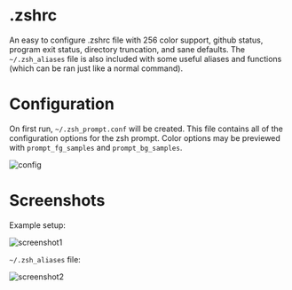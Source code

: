 # .zshrc
An easy to configure .zshrc file with 256 color support, github status, program exit status, directory truncation, and sane defaults.  The `~/.zsh_aliases` file is also included with some useful aliases and functions (which can be ran just like a normal command).

# Configuration
On first run, `~/.zsh_prompt.conf` will be created.  This file contains all of the configuration options for the zsh prompt.  Color options may be previewed with `prompt_fg_samples` and `prompt_bg_samples`.

![config](https://ibin.co/4NDNUBfnxhOG.png)

# Screenshots

Example setup:

![screenshot1](https://ibin.co/4N7p3iolsiob.png)

`~/.zsh_aliases` file:

![screenshot2](https://ibin.co/4N7rmwaphCIF.png)